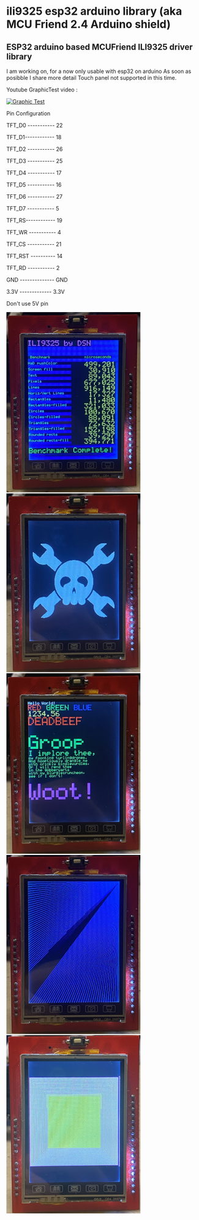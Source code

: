 # ili9325 esp32 arduino library (aka MCU Friend 2.4 Arduino shield)

## ESP32 arduino based MCUFriend ILI9325 driver library

I am working on, for a now only usable with esp32 on arduino
As soon as posibble I share more detail
Touch panel not supported in this time.

Youtube GraphicTest video : 

[![Graphic Test](https://img.youtube.com/vi/0GuNGFi2wqI/0.jpg)](https://www.youtube.com/watch?v=0GuNGFi2wqI)


Pin Configuration

TFT_D0 ----------- 22
 
TFT_D1------------ 18
 
TFT_D2 ----------- 26
 
TFT_D3 ----------- 25

TFT_D4 ----------- 17

TFT_D5 ----------- 16

TFT_D6 ----------- 27

TFT_D7 ----------- 5

TFT_RS------------ 19

TFT_WR ----------- 4

TFT_CS ----------- 21

TFT_RST ---------- 14

TFT_RD ----------- 2

GND -------------- GND

3.3V ------------- 3.3V

Don't use 5V pin

<img src="images/IMG_5133.JPG" alt="Logo" width="350"><img src="images/IMG_5134.JPG" alt="Logo" width="350"><img src="images/IMG_5135.JPG" alt="Logo" width="350"><img src="images/IMG_5136.JPG" alt="Logo" width="350"><img src="images/IMG_5137.JPG" alt="Logo" width="350">
